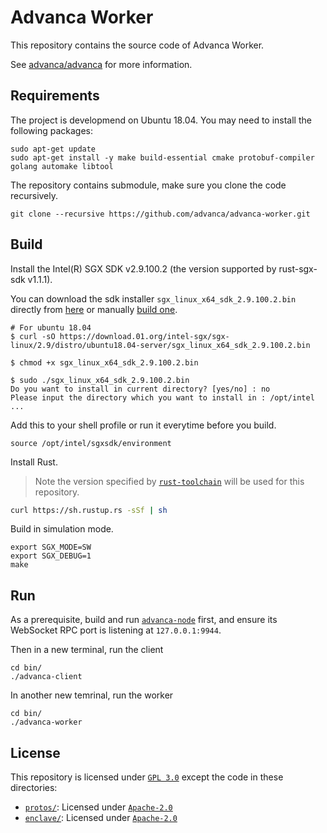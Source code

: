 # Advanca Worker

This repository contains the source code of Advanca Worker.

See [advanca/advanca](https://github.com/advanca/advanca) for more information.

## Requirements

The project is developmend on Ubuntu 18.04. You may need to install the following packages:

```shell
sudo apt-get update
sudo apt-get install -y make build-essential cmake protobuf-compiler golang automake libtool
```

The repository contains submodule, make sure you clone the code recursively.

```shell
git clone --recursive https://github.com/advanca/advanca-worker.git
```

## Build

Install the Intel(R) SGX SDK v2.9.100.2 (the version supported by rust-sgx-sdk v1.1.1).

You can download the sdk installer `sgx_linux_x64_sdk_2.9.100.2.bin` directly from [here](https://download.01.org/intel-sgx/sgx-linux/2.9/distro/) or manually [build one](https://github.com/intel/linux-sgx/tree/sgx_2.9#build-the-intelr-sgx-sdk-and-intelr-sgx-psw-package).

```console
# For ubuntu 18.04
$ curl -sO https://download.01.org/intel-sgx/sgx-linux/2.9/distro/ubuntu18.04-server/sgx_linux_x64_sdk_2.9.100.2.bin

$ chmod +x sgx_linux_x64_sdk_2.9.100.2.bin

$ sudo ./sgx_linux_x64_sdk_2.9.100.2.bin
Do you want to install in current directory? [yes/no] : no
Please input the directory which you want to install in : /opt/intel
...
```

Add this to your shell profile or run it everytime before you build.

```shell
source /opt/intel/sgxsdk/environment
```

Install Rust.

> Note the version specified by [`rust-toolchain`](rust-toolchain) will be used for this repository.

```bash
curl https://sh.rustup.rs -sSf | sh
```

Build in simulation mode.

```shell
export SGX_MODE=SW
export SGX_DEBUG=1
make
```

## Run

As a prerequisite, build and run [`advanca-node`](https://github.com/advanca/advanca-node) first, and ensure its WebSocket RPC port is listening at `127.0.0.1:9944`.

Then in a new terminal, run the client

```shell
cd bin/
./advanca-client
```

In another new temrinal, run the worker

```shell
cd bin/
./advanca-worker
```

## License

This repository is licensed under [`GPL 3.0`](LICENSE) except the code in these directories:

- [`protos/`](protos): Licensed under [`Apache-2.0`](protos/LICENSE)
- [`enclave/`](enclave): Licensed under [`Apache-2.0`](enclave/LICENSE)
